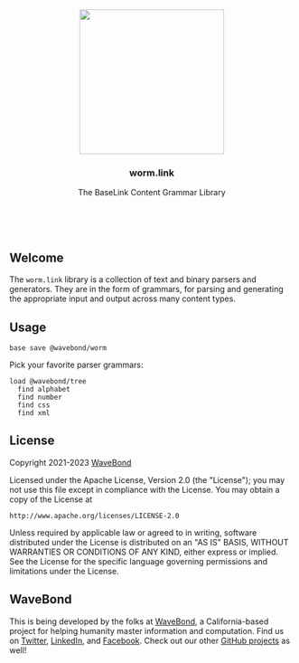 <br/>
<br/>
<br/>
<br/>
<br/>
<br/>
<br/>

<p align='center'>
  <img src='https://github.com/wavebond/worm.link/blob/make/view/view.svg?raw=true' height='256'>
</p>

<h3 align='center'>worm.link</h3>
<p align='center'>
  The BaseLink Content Grammar Library
</p>

<br/>
<br/>
<br/>

## Welcome

The `worm.link` library is a collection of text and binary parsers and generators. They are in the form of grammars, for parsing and generating the appropriate input and output across many content types.

## Usage

```
base save @wavebond/worm
```

Pick your favorite parser grammars:

```
load @wavebond/tree
  find alphabet
  find number
  find css
  find xml
```

## License

Copyright 2021-2023 <a href='https://wave.bond'>WaveBond</a>

Licensed under the Apache License, Version 2.0 (the "License");
you may not use this file except in compliance with the License.
You may obtain a copy of the License at

    http://www.apache.org/licenses/LICENSE-2.0

Unless required by applicable law or agreed to in writing, software
distributed under the License is distributed on an "AS IS" BASIS,
WITHOUT WARRANTIES OR CONDITIONS OF ANY KIND, either express or implied.
See the License for the specific language governing permissions and
limitations under the License.

## WaveBond

This is being developed by the folks at [WaveBond](https://wave.bond), a California-based project for helping humanity master information and computation. Find us on [Twitter](https://twitter.com/_wavebond), [LinkedIn](https://www.linkedin.com/company/wavebond), and [Facebook](https://www.facebook.com/wavebond). Check out our other [GitHub projects](https://github.com/wavebond) as well!
